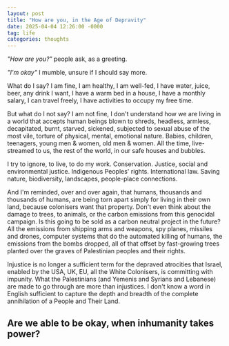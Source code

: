 ```yaml
---
layout: post
title: "How are you, in the Age of Depravity"
date: 2025-04-04 12:26:00 -0000
tag: life
categories: thoughts
---
```


*"How are you?"* people ask, as a greeting.

*"I'm okay"* I mumble, unsure if I should say more.

What do I say? I am fine, I am healthy, I am well-fed, I have water, juice, beer, any drink I want, I have a warm bed in a house, I have a monthly salary, I can travel freely, I have activities to occupy my free time.

But what do I not say? I am not fine, I don't understand how we are living in a world that accepts human beings blown to shreds, headless, armless, decapitated, burnt, starved, sickened, subjected to sexual abuse of the most vile, torture of physical, mental, emotional nature. Babies, children, teenagers, young men & women, old men & women. All the time, live-streamed to us, the rest of the world, in our safe houses and bubbles. 

I try to ignore, to live, to do my work. Conservation. Justice, social and environmental justice. Indigenous Peoples' rights. International law. Saving nature, biodiversity, landscapes, people-place connections.

And I'm reminded, over and over again, that humans, thousands and thousands of humans, are being torn apart simply for living in their own land, because colonisers want that property. Don't even think about the damage to trees, to animals, or the carbon emissions from this genocidal campaign. Is this going to be sold as a carbon neutral project in the future? All the emissions from shipping arms and weapons, spy planes, missiles and drones, computer systems that do the automated killing of humans, the emissions from the bombs dropped, all of that offset by fast-growing trees planted over the graves of Palestinian peoples and their rights. 


Injustice is no longer a sufficient term for the depraved atrocities that Israel, enabled by the USA, UK, EU, all the White Colonisers, is committing with impunity. What the Palestinians (and Yemenis and Syrians and Lebanese) are made to go through are more than injustices. I don't know a word in English sufficient to capture the depth and breadth of the complete annihilation of a People and Their Land. 

## Are we able to be okay, when inhumanity takes power? 

